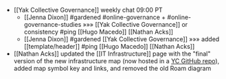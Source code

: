 - [[Yak Collective Governance]] weekly chat 09:00 PT
    - [[Jenna Dixon]] #gardened #online-governance + #online-governance-studies »»» [[Yak Collective Governance]] or consistency #ping [[Hugo Macedo]] [[Nathan Acks]]
    - [[Jenna Dixon]] #gardened [[Yak Collective Governance]] »»» added [[template/header]] #ping [[Hugo Macedo]] [[Nathan Acks]]
- [[Nathan Acks]] updated the [[IT Infrastructure]] page with the "final" version of the new infrastructure map (now hosted in a [YC GitHub repo](https://github.com/The-Yak-Collective/infrastructure-map)), added map symbol key and links, and removed the old Roam diagram
